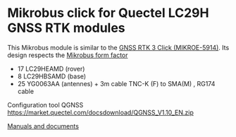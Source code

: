 # Mikrobus click for Quectel LC29H GNSS RTK modules

This Mikrobus module is similar to the [GNSS RTK 3 Click (MIKROE-5914)](https://www.mikroe.com/gnss-rtk-3-click). Its design respects the [Mikrobus form factor](https://download.mikroe.com/documents/standards/mikrobus/mikrobus-standard-specification-v200.pdf)

* 17 LC29HEAMD (rover)
* 8 LC29HBSAMD (base)
* 25 YG0063AA (antennes) + 3m cable TNC-K (F) to SMA(M) , RG174 cable

Configuration tool QGNSS https://market.quectel.com/docsdownload/QGNSS_V1.10_EN.zip

[Manuals and documents](../../doc/quectel)
